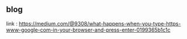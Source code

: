 ## blog

link : https://medium.com/@9308/what-happens-when-you-type-https-www-google-com-in-your-browser-and-press-enter-0199365b1c1c
